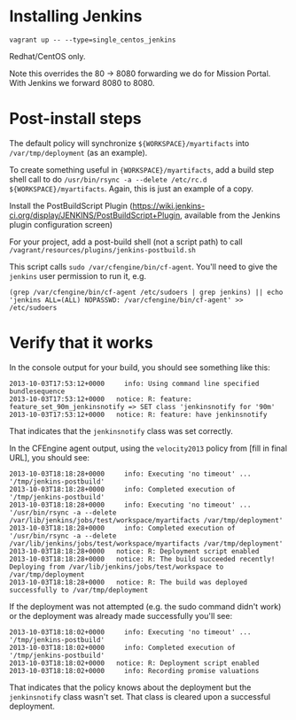 # Installing Jenkins

`vagrant up -- --type=single_centos_jenkins`

Redhat/CentOS only.

Note this overrides the 80 -> 8080 forwarding we do for Mission Portal.  With Jenkins we forward 8080 to 8080.

# Post-install steps

The default policy will synchronize `${WORKSPACE}/myartifacts` into
`/var/tmp/deployment` (as an example).

To create something useful in `{WORKSPACE}/myartifacts`, add a build
step shell call to do `/usr/bin/rsync -a --delete /etc/rc.d
${WORKSPACE}/myartifacts`.  Again, this is just an example of a copy.

Install the PostBuildScript Plugin (https://wiki.jenkins-ci.org/display/JENKINS/PostBuildScript+Plugin, available from the Jenkins plugin configuration screen)

For your project, add a post-build shell (not a script path) to call `/vagrant/resources/plugins/jenkins-postbuild.sh`

This script calls `sudo /var/cfengine/bin/cf-agent`.  You'll need to give the `jenkins` user permission to run it, e.g.

```
(grep /var/cfengine/bin/cf-agent /etc/sudoers | grep jenkins) || echo 'jenkins ALL=(ALL) NOPASSWD: /var/cfengine/bin/cf-agent' >> /etc/sudoers
```

# Verify that it works

In the console output for your build, you should see something like this:

```
2013-10-03T17:53:12+0000     info: Using command line specified bundlesequence
2013-10-03T17:53:12+0000   notice: R: feature: feature_set_90m_jenkinsnotify => SET class 'jenkinsnotify for '90m'
2013-10-03T17:53:12+0000   notice: R: feature: have jenkinsnotify
```

That indicates that the `jenkinsnotify` class was set correctly.

In the CFEngine agent output, using the `velocity2013` policy from [fill in final URL], you should see:

```
2013-10-03T18:18:28+0000     info: Executing 'no timeout' ... '/tmp/jenkins-postbuild'
2013-10-03T18:18:28+0000     info: Completed execution of '/tmp/jenkins-postbuild'
2013-10-03T18:18:28+0000     info: Executing 'no timeout' ... '/usr/bin/rsync -a --delete /var/lib/jenkins/jobs/test/workspace/myartifacts /var/tmp/deployment'
2013-10-03T18:18:28+0000     info: Completed execution of '/usr/bin/rsync -a --delete /var/lib/jenkins/jobs/test/workspace/myartifacts /var/tmp/deployment'
2013-10-03T18:18:28+0000   notice: R: Deployment script enabled
2013-10-03T18:18:28+0000   notice: R: The build succeeded recently!  Deploying from /var/lib/jenkins/jobs/test/workspace to /var/tmp/deployment
2013-10-03T18:18:28+0000   notice: R: The build was deployed successfully to /var/tmp/deployment
```

If the deployment was not attempted (e.g. the sudo command didn't
work) or the deployment was already made successfully you'll see:

```
2013-10-03T18:18:02+0000     info: Executing 'no timeout' ... '/tmp/jenkins-postbuild'
2013-10-03T18:18:02+0000     info: Completed execution of '/tmp/jenkins-postbuild'
2013-10-03T18:18:02+0000   notice: R: Deployment script enabled
2013-10-03T18:18:02+0000     info: Recording promise valuations
```

That indicates that the policy knows about the deployment but the
`jenkinsnotify` class wasn't set.  That class is cleared upon a
successful deployment.
